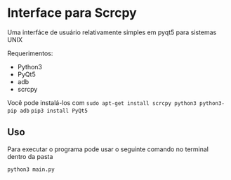 # Interface para Scrcpy

Uma interfáce de usuário relativamente simples em pyqt5 para sistemas UNIX

Requerimentos: 
- Python3
- PyQt5
- adb
- scrcpy

Você pode instalá-los com 
`sudo apt-get install scrcpy python3 python3-pip adb`
`pip3 install PyQt5`

## Uso

Para executar o programa pode usar o seguinte comando no terminal dentro da pasta

`python3 main.py`

